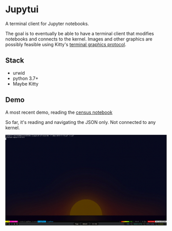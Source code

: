# Jupytui

A terminal client for Jupyter notebooks. 

The goal is to eventually be able to have a terminal client that modifies notebooks and connects to the kernel. Images and other graphics are possibly feasible using Kitty's [terminal graphics protocol](https://sw.kovidgoyal.net/kitty/graphics-protocol.html). 

## Stack

- urwid 
- python 3.7+
- Maybe Kitty

## Demo 

A most recent demo, reading the [census notebook](https://anaconda.org/jbednar/census/notebook)

So far, it's reading and navigating the JSON only. Not connected to any kernel. 

![Demo as of 2019-11-19](demo-2019-11-19.gif)


